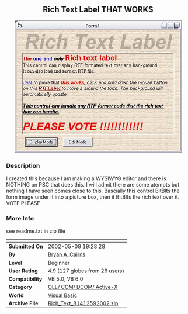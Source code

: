 ﻿<div align="center">

## Rich Text Label THAT WORKS

<img src="PIC2002591930423223.jpg">
</div>

### Description

I created this because I am making a WYSIWYG editor and there is NOTHING on PSC that does this. I will admit there are some atempts but nothing I have seen comes close to this. Bascially this control BitBlts the form image under it into a picture box, then it BitBlts the rich text over it. VOTE PLEASE
 
### More Info
 
see readme.txt in zip file


<span>             |<span>
---                |---
**Submitted On**   |2002-05-09 19:28:28
**By**             |[Bryan A\. Cairns](https://github.com/Planet-Source-Code/PSCIndex/blob/master/ByAuthor/bryan-a-cairns.md)
**Level**          |Beginner
**User Rating**    |4.9 (127 globes from 26 users)
**Compatibility**  |VB 5\.0, VB 6\.0
**Category**       |[OLE/ COM/ DCOM/ Active\-X](https://github.com/Planet-Source-Code/PSCIndex/blob/master/ByCategory/ole-com-dcom-active-x__1-29.md)
**World**          |[Visual Basic](https://github.com/Planet-Source-Code/PSCIndex/blob/master/ByWorld/visual-basic.md)
**Archive File**   |[Rich\_Text\_81412592002\.zip](https://github.com/Planet-Source-Code/bryan-a-cairns-rich-text-label-that-works__1-34624/archive/master.zip)








